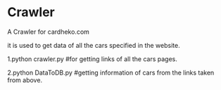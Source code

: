 # Crawler
A Crawler for cardheko.com

it is used to get data of all the cars specified in the website.

1.python crawler.py     #for getting links of all the cars pages.

2.python DataToDB.py    #getting information of cars from the links taken from above.
